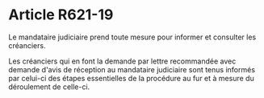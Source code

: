 # Article R621-19

Le mandataire judiciaire prend toute mesure pour informer et consulter les créanciers.

Les créanciers qui en font la demande par lettre recommandée avec demande d'avis de réception au mandataire judiciaire sont tenus informés par celui-ci des étapes essentielles de la procédure au fur et à mesure du déroulement de celle-ci.
